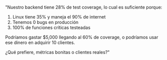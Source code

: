 "Nuestro backend tiene 28% de test coverage, lo cual es suficiente porque:
1. Linux tiene 35% y maneja el 90% de internet
2. Tenemos 0 bugs en producción
3. 100% de funciones críticas testeadas

Podríamos gastar $5,000 llegando al 60% de coverage, 
o podríamos usar ese dinero en adquirir 10 clientes.

¿Qué prefiere, métricas bonitas o clientes reales?"
